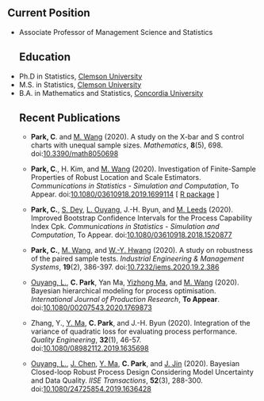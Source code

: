 <BODY><h2>Current Position</h2><UL> 
  <LI> Associate Professor of Management Science and Statistics

<p align="center">
<h2>Education</h2>
 </p> 
  <LI> Ph.D in Statistics, <A href="http://www.clemson.edu/">Clemson University</A> 
  <LI> M.S. in Statistics, <A href="http://www.clemson.edu/">Clemson University</A> 
  <LI> B.A. in Mathematics and Statistics, <A href="https://www.concordia.ca/">Concordia University</A> 

<BODY><h2>Recent Publications</h2><UL> 
<li><p><strong>Park, C</strong>. and <a href="https://business.utsa.edu/faculty/min-wang-ph-d/">M. Wang</a> (2020). A study on the X-bar and S control charts with unequal sample sizes. <em>Mathematics</em>, <strong>8</strong>(5), 698. doi:<a href="https://doi.org/10.3390/math8050698">10.3390/math8050698</a></p></li>
<li><p><strong>Park, C</strong>., H. Kim, and <a href="https://business.utsa.edu/faculty/min-wang-ph-d/">M. Wang</a> (2020). Investigation of Finite-Sample Properties of Robust Location and Scale Estimators. <em>Communications in Statistics - Simulation and Computation</em>, To Appear. doi:<a href="https://doi.org/10.1080/03610918.2019.1699114">10.1080/03610918.2019.1699114</a> [ <a href="https://appliedstat.github.io/R/R-package-3/">R package</a> ]</p></li>
<li><p><strong>Park, C.</strong>, <a href="https://www.researchgate.net/profile/Sanku_Dey">S. Dey</a>, <a href="https://cn.linkedin.com/in/linhan-ouyang-94834b41">L. Ouyang</a>, J.-H. Byun, and <a href="https://www.linkedin.com/in/mark-leeds-b913059">M. Leeds</a> (2020). Improved Bootstrap Confidence Intervals for the Process Capability Index Cpk. <em>Communications in Statistics - Simulation and Computation</em>, To Appear. doi:<a href="https://doi.org/10.1080/03610918.2018.1520877">10.1080/03610918.2018.1520877</a></p></li>
<li><p><strong>Park, C.</strong>, <a href="https://business.utsa.edu/faculty/min-wang-ph-d/">M. Wang</a>, and <a href="https://www.researchgate.net/profile/Wook_Yeon_Hwang">W.-Y. Hwang</a> (2020). A study on robustness of the paired sample tests. <em>Industrial Engineering &amp; Management Systems</em>, <strong>19</strong>(2), 386-397. doi:<a href="https://doi.org/10.7232/iems.2020.19.2.386">10.7232/iems.2020.19.2.386</a></p></li>
<li><p><a href="https://cn.linkedin.com/in/linhan-ouyang-94834b41">Ouyang, L.</a>, <strong>C. Park</strong>, Yan Ma, <a href="https://www.researchgate.net/profile/Yi_Zhong_Ma">Yizhong Ma</a>, and <a href="https://business.utsa.edu/faculty/min-wang-ph-d/">M. Wang</a> (2020). Bayesian hierarchical modeling for process optimisation. <em>International Journal of Production Research</em>, <strong>To Appear</strong>. doi:<a href="https://doi.org/10.1080/00207543.2020.1769873">10.1080/00207543.2020.1769873</a></p></li>
<li><p>Zhang, Y., <a href="https://www.researchgate.net/profile/Yi_Zhong_Ma">Y. Ma</a>, <strong>C. Park</strong>, and J.-H. Byun (2020). Integration of the variance of quadratic loss for evaluating process performance. <em>Quality Engineering</em>, <strong>32</strong>(1), 46-57. doi:<a href="https://doi.org/10.1080/08982112.2019.1635698">10.1080/08982112.2019.1635698</a></p></li>
<li><p><a href="https://cn.linkedin.com/in/linhan-ouyang-94834b41">Ouyang, L.</a>, <a href="https://www.researchgate.net/profile/Jianxiong_Chen4">J. Chen</a>, <a href="https://www.researchgate.net/profile/Yi_Zhong_Ma">Y. Ma</a>, <strong>C. Park</strong>, and <a href="https://jhjin.engin.umich.edu/">J. Jin</a> (2020). Bayesian Closed-loop Robust Process Design Considering Model Uncertainty and Data Quality. <em>IISE Transactions</em>, <strong>52</strong>(3), 288-300. doi:<a href="https://doi.org/10.1080/24725854.2019.1636428">10.1080/24725854.2019.1636428</a>
